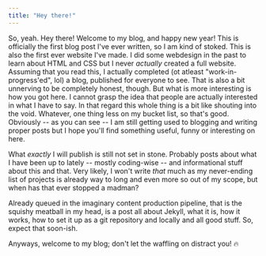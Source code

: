 ```yaml
---
title: "Hey there!"
---
```

So, yeah. Hey there! Welcome to my blog, and happy new year! This is officially the first blog post I've ever written, so I am kind of stoked.
This is also the first ever website I've made. I did some webdesign in the past to learn about HTML and CSS but I never
_actually_ created a full website.<!--more--> Assuming that you read this, I actually completed (ot atleast "work-in-progress'ed", lol) a
blog, published for everyone to see. That is also a bit unnerving to be completely honest, though. But what is more interesting is
how you got here. I cannot grasp the idea that people are actually interested in what I have to say. In that regard this whole thing
is a bit like shouting into the void. Whatever, one thing less on my bucket list, so that's good.
Obviously -- as you can see -- I am still getting used to blogging and writing proper posts but I hope you'll find something useful,
funny or interesting on here.

What _exactly_ I will publish is still not set in stone. Probably posts about what I have been up to lately -- mostly coding-wise -- and
informational stuff about this and that. Very likely, I won't write _that_ much as my never-ending list of projects is already
way to long and even more so out of my scope, but when has that ever stopped a madman?

Already queued in the imaginary content production pipeline, that is the squishy meatball in my head, is a post all about Jekyll,
what it is, how it works, how to set it up as a git repository and locally and all good stuff. So, expect that soon-ish.

Anyways, welcome to my blog; don't let the waffling on distract you! :fire: